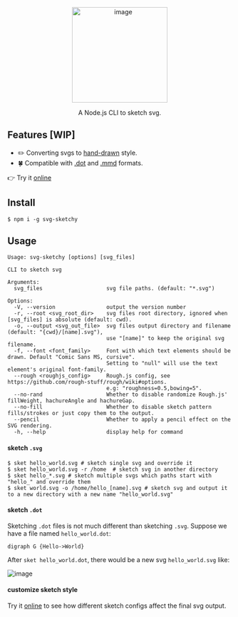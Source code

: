 <p align="center"><img width="214" alt="image" src="https://github.com/sun0day/svg-sketchy/assets/102238922/fabd88bb-478e-475b-bdb6-976b4ddc5d22"></p>

<p align="center"> A Node.js CLI to sketch svg.</p>

## Features [WIP]

- :pencil2: Converting svgs to [hand-drawn](https://roughjs.com/) style.
- :four_leaf_clover: Compatible with [.dot](https://graphviz.org/doc/info/lang.html) and [.mmd](https://mermaid.js.org/ecosystem/integrations-create.html#file-extension) formats.

:point_right: Try it [online](https://fskpf.github.io/)

## Install

```shell
$ npm i -g svg-sketchy
```

## Usage


```shell
Usage: svg-sketchy [options] [svg_files]

CLI to sketch svg

Arguments:
  svg_files                    svg file paths. (default: "*.svg")

Options:
  -V, --version                output the version number
  -r, --root <svg_root_dir>    svg files root directory, ignored when [svg_files] is absolute (default: cwd).
  -o, --output <svg_out_file>  svg files output directory and filename (default: "{cwd}/[name].svg"),
                               use "[name]" to keep the original svg filename.
  -f, --font <font_family>     Font with which text elements should be drawn. Default "Comic Sans MS, cursive".
                               Setting to "null" will use the text element's original font-family.
  --rough <roughjs_config>     Rough.js config, see https://github.com/rough-stuff/rough/wiki#options.
                               e.g: "roughness=0.5,bowing=5".
  --no-rand                    Whether to disable randomize Rough.js' fillWeight, hachureAngle and hachureGap.
  --no-fill                    Whether to disable sketch pattern fills/strokes or just copy them to the output.
  --pencil                     Whether to apply a pencil effect on the SVG rendering.
  -h, --help                   display help for command
```

#### sketch `.svg`

```shell
$ sket hello_world.svg # sketch single svg and override it
$ sket hello_world.svg -r /home  # sketch svg in another directory
$ sket hello_*.svg # sketch multiple svgs which paths start with "hello_" and override them
$ sket world.svg -o /home/hello_[name].svg # sketch svg and output it to a new directory with a new name "hello_world.svg"
```

#### sketch `.dot`

Sketching `.dot` files is not much different than sketching `.svg`. Suppose we have a file named `hello_world.dot`:

```shell
digraph G {Hello->World}
```

After `sket hello_world.dot`, there would be a new svg `hello_world.svg` like:

![image](https://github.com/sun0day/svg-sketchy/assets/102238922/acf78da2-3ac8-485d-8fcd-bb3fabe9b09f)


#### customize sketch style

Try it [online](https://fskpf.github.io/) to see how different sketch configs affect the final svg output.
